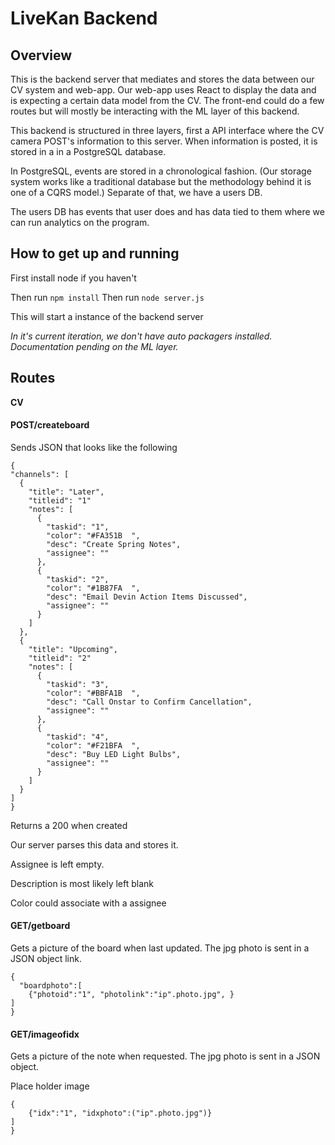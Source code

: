 # LiveKan Backend

## Overview

This is the backend server that mediates and stores the data between our CV system and web-app.
Our web-app uses React to display the data and is expecting a certain data
model from the CV. The front-end could do a few routes but will mostly be
interacting with the ML layer of this backend.

This backend is structured in three layers, first a API interface where the CV camera
POST's information to this server. When information is posted, it is stored in a
in a PostgreSQL database.

In PostgreSQL, events are stored in a chronological
fashion. (Our storage system works like a traditional database but the methodology
behind it is one of a CQRS model.) Separate of that, we have a users DB.

The users DB has events that user does and has data tied to them where we can
run analytics on the program.

## How to get up and running

First install node if you haven't

Then run `npm install`
Then run `node server.js`

This will start a instance of the backend server

_In it's current iteration, we don't have auto packagers installed.
Documentation pending on the ML layer._

## Routes

__CV__

#### POST/createboard

Sends JSON that looks like the following

```
{
"channels": [
  {
    "title": "Later",
    "titleid": "1"
    "notes": [
      {
        "taskid": "1",
        "color": "#FA351B  ",
        "desc": "Create Spring Notes",
        "assignee": ""
      },
      {
        "taskid": "2",
        "color": "#1B87FA  ",
        "desc": "Email Devin Action Items Discussed",
        "assignee": ""
      }
    ]
  },
  {
    "title": "Upcoming",
    "titleid": "2"
    "notes": [
      {
        "taskid": "3",
        "color": "#BBFA1B  ",
        "desc": "Call Onstar to Confirm Cancellation",
        "assignee": ""
      },
      {
        "taskid": "4",
        "color": "#F21BFA  ",
        "desc": "Buy LED Light Bulbs",
        "assignee": ""
      }
    ]
  }
]
}
```

Returns a 200 when created

Our server parses this data and stores it.

Assignee is left empty.

Description is most likely left blank

Color could associate with a assignee


#### GET/getboard

Gets a picture of the board when last updated. The jpg photo is sent in a JSON
object link.

```
{
  "boardphoto":[
    {"photoid":"1", "photolink":"ip".photo.jpg", }
]
}
```

#### GET/imageofidx

Gets a picture of the note when requested. The jpg photo is sent in a JSON
object.

Place holder image

```
{
    {"idx":"1", "idxphoto":("ip".photo.jpg")}
]
}
```
